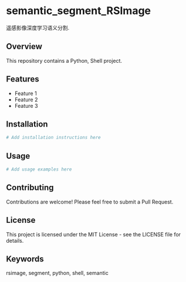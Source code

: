 # semantic_segment_RSImage

遥感影像深度学习语义分割.

## Overview

This repository contains a Python, Shell project.

## Features

- Feature 1
- Feature 2
- Feature 3

## Installation

```bash
# Add installation instructions here
```

## Usage

```bash
# Add usage examples here
```

## Contributing

Contributions are welcome! Please feel free to submit a Pull Request.

## License

This project is licensed under the MIT License - see the LICENSE file for details.

## Keywords

rsimage, segment, python, shell, semantic
